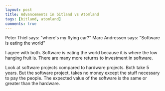 ```yaml
---
layout: post 
title: Advancements in bitland vs Atomland
tags: [bitland, atomland]
comments: true
---
```


Peter Thiel says: "where's my flying car?"
Marc Andressen says: "Software is eating the world"

I agree with both. Software is eating the world because it is where the low hanging fruit is. There are many more returns to investment in software. 

Look at software projects compared to hardware projects. Both take 5 years. But the software project, takes no money except the stuff necessary to pay the people. The expected value of the software is the same or greater than the hardware. 

